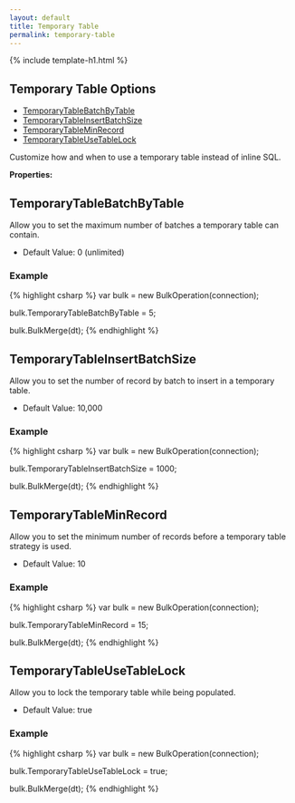 ```yaml
---
layout: default
title: Temporary Table
permalink: temporary-table
---
```


{% include template-h1.html %}
## Temporary Table Options
- [TemporaryTableBatchByTable](#temporarytablebatchbytable)
- [TemporaryTableInsertBatchSize](#temporarytableinsertbatchsize)
- [TemporaryTableMinRecord](#temporarytableminrecord)
- [TemporaryTableUseTableLock](#temporarytableusetablelock)



Customize how and when to use a temporary table instead of inline SQL.

**Properties:**
## TemporaryTableBatchByTable
Allow you to set the maximum number of batches a temporary table can contain.

- Default Value: 0 (unlimited)
### Example
{% highlight csharp %}
var bulk = new BulkOperation(connection);

bulk.TemporaryTableBatchByTable = 5;

bulk.BulkMerge(dt);
{% endhighlight %}

## TemporaryTableInsertBatchSize
Allow you to set the number of record by batch to insert in a temporary table.

- Default Value: 10,000
### Example
{% highlight csharp %}
var bulk = new BulkOperation(connection);

bulk.TemporaryTableInsertBatchSize = 1000;

bulk.BulkMerge(dt);
{% endhighlight %}

## TemporaryTableMinRecord
Allow you to set the minimum number of records before a temporary table strategy is used.

- Default Value: 10
### Example
{% highlight csharp %}
var bulk = new BulkOperation(connection);

bulk.TemporaryTableMinRecord = 15;

bulk.BulkMerge(dt);
{% endhighlight %}

## TemporaryTableUseTableLock
Allow you to lock the temporary table while being populated.

- Default Value: true

### Example
{% highlight csharp %}
var bulk = new BulkOperation(connection);

bulk.TemporaryTableUseTableLock = true;

bulk.BulkMerge(dt);
{% endhighlight %}
